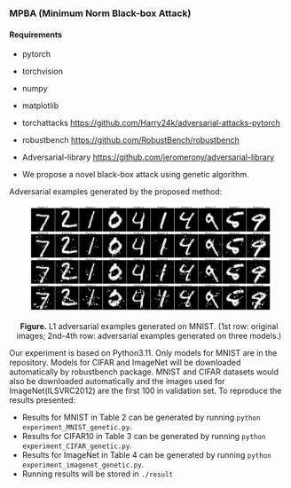 ### MPBA (Minimum Norm Black-box Attack)
#### Requirements
- pytorch
- torchvision
- numpy
- matplotlib
- torchattacks https://github.com/Harry24k/adversarial-attacks-pytorch
- robustbench https://github.com/RobustBench/robustbench
- Adversarial-library https://github.com/jeromerony/adversarial-library

- We propose a novel black-box attack using genetic algorithm. 

Adversarial examples generated by the proposed method:
<p align="center">
    <img src="GA_AE_mnist_L1.png" width="450">
</p>
<p align="center">
<b>Figure.</b> L1 adversarial examples generated on MNIST. (1st row: original images; 2nd-4th row: adversarial examples generated on three models.)
</p>

Our experiment is based on Python3.11. Only models for MNIST are in the repository. Models for CIFAR and ImageNet will be downloaded automatically by robustbench package. MNIST and CIFAR datasets would also be downloaded automatically and the images used for ImageNet(ILSVRC2012) are the first 100 in validation set. To reproduce the results presented:

- Results for MNIST in Table 2  can be generated by running  ```python experiment_MNIST_genetic.py```.<br>
- Results for CIFAR10 in Table 3 can be generated by running  ```python experiment_CIFAR_genetic.py```.<br>
- Results for ImageNet in Table 4 can be generated by running  ```python experiment_imagenet_genetic.py```.<br>
- Running results will be stored in ```./result```